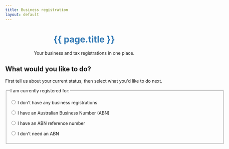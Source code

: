 ```yaml
---
title: Business registration
layout: default
---
```


<h1 id="heading" tabindex="-1" style="text-align: center; color: #3179b5; padding-bottom: 0;">{{ page.title }}</h1>
<p style="text-align: center; margin-bottom: 2em;">Your business and tax registrations in one place.</p>

<div style="width: 700px; margin: 0 auto;">
	<h2>What would you like to do?</h2>
	<p>First tell us about your current status, then select what you'd like to do next.</p>
	<div style="min-height: 350px;">
		<div id="regos">
			<fieldset class="custom-controls">
				<legend class="larger has-help">I am currently registered for:</legend>
				<div class="grid-row">
					<div class="col11">
						<p>
							<input class="no-margin" type="radio" name="myreg" id="opt-noregs" />
							<label class="no-margin" for="opt-noregs">I don't have any business registrations</label>
						</p>
					</div>
				</div>
				<div class="grid-row">
					<div class="col11">
						<p>
							<input class="no-margin" type="radio" name="myreg" id="opt-alreadyhave" />
							<label class="no-margin" for="opt-alreadyhave">I have an Australian Business Number (ABN)</label>
						</p>
					</div>
				</div>
				<div class="grid-row">
					<div class="col11">
						<p>
							<input class="no-margin" type="radio" name="myreg" id="opt-reference" />
							<label class="no-margin" for="opt-reference">I have an ABN reference number</label>
						</p>
					</div>
				</div>
				<div class="grid-row">
					<div class="col11">
						<p>
							<input class="no-margin" type="radio" name="myreg" id="opt-notrequired" />
							<label class="no-margin" for="opt-notrequired">I don't need an ABN</label>
						</p>
					</div>
				</div>
			</fieldset>
		</div>
		<div id="no-regs" style="display: none;">
			<fieldset id="fieldsetAbn" class="col12 custom-controls">
				<legend class="larger">I don't have any business registrations, and I want to:</legend>
				<div class="col12 last">
					<p>
						<input id="apply" name="noregs" class="showhide-trigger" type="radio">
						<label for="apply">apply for an ABN, business name, company, TFN or taxes.</label>
					</p>
					<p>
						<input id="check" name="noregs" type="radio">
						<label for="check">check on the progress of my existing application.</label>
					</p>
					<p>
						<input id="helpme" name="noregs" type="radio">
						<label for="helpme">I&apos;m not sure, help me decide.</label>
					</p>
				</div>
			</fieldset>
		</div>
		<div id="have-abn" style="display: none">
			<fieldset id="fieldsetCompanyAbn" class="custom-controls">
				<legend class="larger">I have an Australian Business Number, and I want to:</legend>
				<div class="grid-row">
					<p>
						<input id="addtaxes" name="haveabn" type="radio" />
						<label for="addtaxes">apply for GST, PAYG withholding or other taxes.</label>
					</p>
					<p>
						<input id="applybn" name="haveabn" type="radio" />
						<label for="applybn">apply for a business name.</label>
					</p>
					<p>
						<input id="applyauskey" name="haveabn" type="radio" />
						<label for="applyauskey">apply for an administrator AUSkey.</label>
					</p>
					<p>
						<input id="checktax" name="haveabn" type="radio" />
						<label for="checktax">check the progress of your tax registrations.</label>
					</p>
					<p>
						<input id="checkbnakey" name="haveabn" type="radio" />
						<label for="checkbnakey">check the progress of a business name or AUSkey application.</label>
					</p>
					<p>
						<input id="helptax" name="haveabn" type="radio" />
						<label for="helptax">I'm not sure which tax registrations I need, help me decide.</label>
					</p>
				</div>
			</fieldset>
		</div>
		<div id="abn-ref" style="display: none;">
			<fieldset class="col12 custom-controls">
				<legend class="larger">I have an ABN reference number, and I want to:</legend>
				<div class="col12 last">
					<p>
						<input id="applybn2" name="abnref" class="showhide-trigger" type="radio">
						<label for="applybn2">apply for a business name.</label>
					</p>
					<p>
						<input id="check2" name="abnref" type="radio">
						<label for="check2">check on the progress of my existing application.</label>
					</p>

				</div>
			</fieldset>
		</div>
		<div id="no-abn" style="display: none;">
			<fieldset class="col12 custom-controls">
				<legend class="larger">I don't need an ABN, and I want to:</legend>
				<div class="col12 last">
					<p>
						<input id="applybn3" name="abnref" class="showhide-trigger" type="radio">
						<label for="applybn3">apply for a business name.</label>
					</p>
					<p>
						<input id="applytfn" name="abnref" class="showhide-trigger" type="radio">
						<label for="applytfn">apply for a business Tax File Number (TFN).</label>
					</p>
					<p>
						<input id="check3" name="abnref" type="radio">
						<label for="check3">check on the progress of my existing application.</label>
					</p>

				</div>
			</fieldset>
		</div>
	</div>
		<div class="controls-container">
			<div class="controls-content">
				<button type="button" class="btn" id="btnPrevious" disabled>Previous</button>
				<button type="button" class="btn btn-default" id="btnContinue" disabled>Go &gt;</button>
			</div><!-- controls-content -->
		</div>
</div>

<script src="scripts/jquery-1.11.3.min.js"></script>
<script src="scripts/jquery.collapse.js"></script>
<script src="scripts/jquery-toggleslide.js"></script>

<script type="text/javascript">

	$(document).ready(function () {
		
		$("#no-regs, #have-abn, #abn-ref, #no-abn").find("input[type=radio]").click(function() {
			$("#btnContinue").removeAttr("disabled");
		})
		
		$("#regos input[type=radio]").click(function() {
			$("#btnPrevious").removeAttr("disabled");
		});
		
		$("#opt-noregs").click(function() {
			$("#regos").fadeOut('fast', function() {
				$("#no-regs").fadeIn('fast');
			});
			//$("html, body").animate({
			//	scrollTop: $("#no-regs").offset().top
			//}, 200);
		});
		
		$("#opt-alreadyhave").click(function() {
			$("#regos").fadeOut('fast', function() {
				$("#have-abn").fadeIn('fast');
			});
			//$("html, body").animate({
			//	scrollTop: $("#have-abn").offset().top
			//}, 200);
		});
		
		$("#opt-reference").click(function() {
			$("#regos").fadeOut('fast', function() {
				$("#abn-ref").fadeIn('fast');
			});
			//$("html, body").animate({
			//	scrollTop: $("#abn-ref").offset().top
			//}, 200);
		});

		$("#opt-notrequired").click(function() {
			$("#regos").fadeOut('fast', function() {
				$("#no-abn").fadeIn('fast');
			});
			//$("html, body").animate({
			//	scrollTop: $("#no-abn").offset().top
			//}, 200);
		});
		
		$("#btnPrevious").click(function() {
			$("#no-regs:visible, #have-abn:visible, #abn-ref:visible, #no-abn:visible").fadeOut("fast", function() {
				$("#regos").fadeIn('fast');
				$("#regos, #no-regs, #have-abn, #abn-ref, #no-abn").find("input[type=radio]:checked").removeAttr("checked");
			});
			$("#btnContinue, #btnPrevious").attr("disabled", true);

		});
		
		$("#btnContinue").click(function() {
			//if ($("")
		});
		
		
		
	});
	
	function reset(callback) {
		$("#regos").fadeOut('fast', callback);
		$("#no-regs, #have-abn, #abn-ref, #no-abn").hide();
		$("#no-regs, #have-abn, #abn-ref, #no-abn").find("input[type=radio]:checked").removeAttr("checked");
		$("#btnContinue").attr("disabled", true);
	}

</script>
